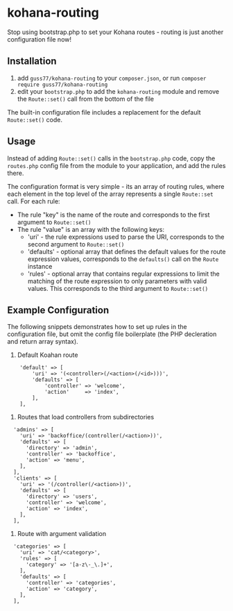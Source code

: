 # kohana-routing

Stop using bootstrap.php to set your Kohana routes - routing is just another configuration file now!

## Installation

1. add `guss77/kohana-routing` to your `composer.json`, or run `composer require guss77/kohana-routing`
2. edit your `bootstrap.php` to add the `kohana-routing` module and remove the `Route::set()` call from the bottom of the file

The built-in configuration file includes a replacement for the default `Route::set()` code.

## Usage

Instead of adding `Route::set()` calls in the `bootstrap.php` code, copy the `routes.php` config file from the module to
your application, and add the rules there.

The configuration format is very simple - its an array of routing rules, where each element in the top level of the array
represents a single `Route::set` call. For each rule:

- The rule "key" is the name of the route and corresponds to the first argument to `Route::set()`
- The rule "value" is an array with the following keys:
  - 'uri' - the rule expressions used to parse the URI, corresponds to the second argument to `Route::set()`
  - 'defaults' - optional array that defines the default values for the route expression values, corresponds to the
    `defaults()` call on the `Route` instance
  - 'rules' - optional array that contains regular expressions to limit the matching of the route expression to only
    parameters with valid values. This corresponds to the third argument to `Route::set()`

## Example Configuration

The following snippets demonstrates how to set up rules in the configuration file, but omit the config file boilerplate
(the PHP decleration and return array syntax).

1. Default Koahan route
~~~
	'default' => [
		'uri' => '(<controller>(/<action>(/<id>)))',
		'defaults' => [
			'controller' => 'welcome',
			'action'     => 'index',
		],
	],
~~~

1. Routes that load controllers from subdirectories
~~~
  'admins' => [
    'uri' => 'backoffice/(controller(/<action>))',
    'defaults' => [
      'directory' => 'admin',
      'controller' => 'backoffice',
      'action' => 'menu',
    ],
  ],
  'clients' => [
    'uri' => '(/controller(/<action>))',
    'defaults' => [
      'directory' => 'users',
      'controller' => 'welcome',
      'action' => 'index',
    ],
  ],
~~~

1. Route with argument validation
~~~
  'categories' => [
    'uri' => 'cat/<category>',
    'rules' => [
      'category' => '[a-z\-_\.]+',
    ],
    'defaults' => [
      'controller' => 'categories',
      'action' => 'category',
    ],
  ],
~~~
